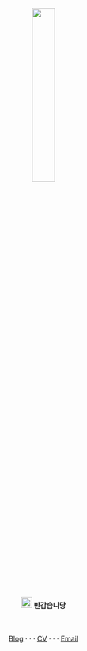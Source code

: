 <div align="center">
<img src="https://github.com/user-attachments/assets/fa6d699f-837a-4d98-b6e2-1b9124b9cb66" width="30%" />

<h4>
<img src="https://raw.githubusercontent.com/MartinHeinz/MartinHeinz/master/wave.gif" width="22px" />
<strong>
반갑습니당
</strong>
</h4>

<br/>

[Blog](https://poodlepoodle.me/blog) · · · [CV](https://read.cv/poodlepoodle) · · · [Email](mailto:chammal97@naver.com)

</div>
